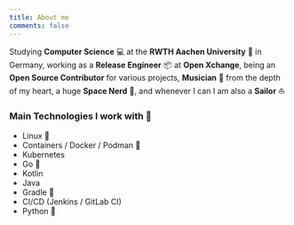 ```yaml
---
title: About me
comments: false
---
```


Studying **Computer Science** :computer: at the **RWTH Aachen University** :microscope: in Germany,
working as a **Release Engineer** :package: at **Open Xchange**,
being an **Open Source Contributor** for various projects,
**Musician** :musical_score: from the depth of my heart,
a huge **Space Nerd** :rocket:,
and whenever I can I am also a **Sailor** :sailboat:

### Main Technologies I work with :wrench:

+ Linux :penguin:
+ Containers / Docker / Podman :whale:
+ Kubernetes
+ Go :hamster:
+ Kotlin
+ Java
+ Gradle :elephant:
+ CI/CD (Jenkins / GitLab CI)
+ Python :snake:
